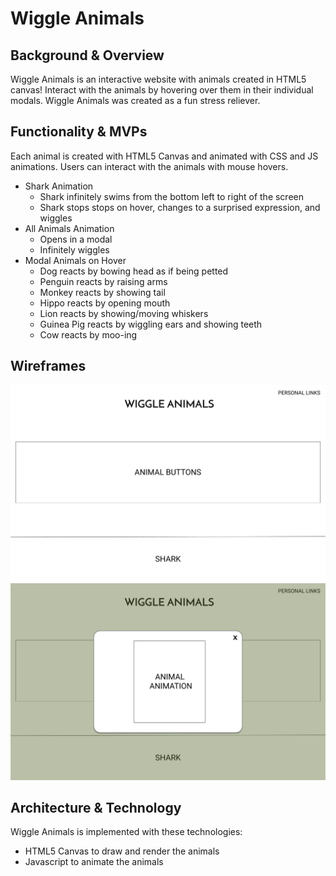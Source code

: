 # Wiggle Animals

## Background & Overview
Wiggle Animals is an interactive website with animals created in HTML5 canvas! Interact with the animals by hovering over them in their individual modals. Wiggle Animals was created as a fun stress reliever.

## Functionality & MVPs
Each animal is created with HTML5 Canvas and animated with CSS and JS animations. Users can interact with the animals with mouse hovers.
* Shark Animation 
  * Shark infinitely swims from the bottom left to right of the screen
  * Shark stops stops on hover, changes to a surprised expression, and wiggles 
* All Animals Animation
  * Opens in a modal 
  * Infinitely wiggles
* Modal Animals on Hover
  * Dog reacts by bowing head as if being petted
  * Penguin reacts by raising arms
  * Monkey reacts by showing tail
  * Hippo reacts by opening mouth
  * Lion reacts by showing/moving whiskers
  * Guinea Pig reacts by wiggling ears and showing teeth
  * Cow reacts by moo-ing 
  
 ## Wireframes
 ![Image](/src/images/wireframe.png)
 ![Image](/src/images/wireframe-2.png)
 
 ## Architecture & Technology
 Wiggle Animals is implemented with these technologies:
 * HTML5 Canvas to draw and render the animals
 * Javascript to animate the animals
  




